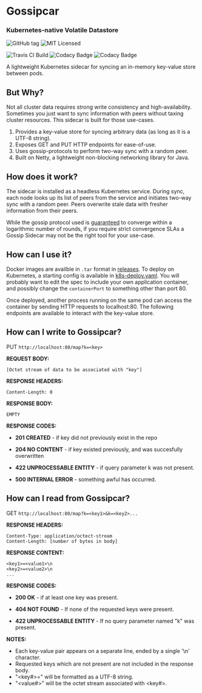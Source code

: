 # Gossipcar
### Kubernetes-native Volatile Datastore

![GitHub tag](https://img.shields.io/github/tag/niftysoft/k8s-gossipcar.svg)
![MIT Licensed](https://img.shields.io/badge/license-MIT-blue.svg)

![Travis CI Build](https://travis-ci.org/NiftySoft/k8s-gossipcar.svg?branch=master)
![Codacy Badge](https://api.codacy.com/project/badge/Grade/090f054b569a4074864f3a9e260850b8)
![Codacy Badge](https://api.codacy.com/project/badge/Coverage/090f054b569a4074864f3a9e260850b8)




A lightweight Kubernetes sidecar for syncing  an in-memory key-value store between pods.

## But Why?

Not all cluster data requires strong write consistency and high-availability. Sometimes you
just want to sync information with peers without taxing cluster resources. This sidecar is
built for those use-cases.

1. Provides a key-value store for syncing arbitrary data (as long as it is a UTF-8 string).
1. Exposes GET and PUT HTTP endpoints for ease-of-use.
1. Uses gossip-protocols to perform two-way sync with a random peer.
1. Built on Netty, a lightweight non-blocking networking library for Java.

## How does it work?

The sidecar is installed as a headless Kubernetes service. During sync, each node looks up
its list of peers from the service and initiates two-way sync with a random peer. Peers 
overwrite stale data with fresher information from their peers.

While the gossip protocol used is [guaranteed](http://disi.unitn.it/~montreso/ds/papers/montresor17.pdf) 
to converge within a logarithmic number of rounds, if you require strict convergence SLAs
a Gossip Sidecar may not be the right tool for your use-case.

## How can I use it?

Docker images are availble in `.tar` format in [releases](https://github.com/NiftySoft/k8s-gossipcar/releases). 
To deploy on Kubernetes, a starting config is available in [k8s-deploy.yaml](https://github.com/NiftySoft/k8s-gossipcar/blob/master/k8s-deploy.yaml). 
You will probably want to edit the spec to include your own application container, and possibly change 
the `containerPort` to something other than port 80.

Once deployed, another process running on the same pod can access the container by sending HTTP requests
to localhost:80. The following endpoints are available to interact with the key-value store.

## How can I write to Gossipcar?

PUT `http://localhost:80/map?k=<key>`

**REQUEST BODY:**
```
[Octet stream of data to be associated with "key"]
```

**RESPONSE HEADERS:**
```
Content-Length: 0
```

**RESPONSE BODY:**
```
EMPTY
```

**RESPONSE CODES:**
 * **201 CREATED**    - if key did not previously exist in the repo
 * **204 NO CONTENT** - if key existed previously, and was succesfully overwritten
   
 * **422 UNPROCESSABLE ENTITY** - if query parameter k was not present.
   
 * **500 INTERNAL ERROR** - something awful has occurred.


## How can I read from Gossipcar?

GET `http://localhost:80/map?k=<key1>&k=<key2>...`

**RESPONSE HEADERS:**
```
Content-Type: application/octect-stream
Content-Length: [number of bytes in body]
```

**RESPONSE CONTENT:**
```
<key1>=<value1>\n
<key2>=<value2>\n
...
```

**RESPONSE CODES:**
 * **200 OK** - if at least one key was present.
   
 * **404 NOT FOUND**            - If none of the requested keys were present.
 * **422 UNPROCESSABLE ENTITY** - If no query parameter named "k" was present.

**NOTES:**
 * Each key-value pair appears on a separate line, ended by a single '\n' character.
 * Requested keys which are not present are not included in the response body.
 * "<key#>=" will be formatted as a UTF-8 string.
 * "<value#>" will be the octet stream associated with <key#>.
